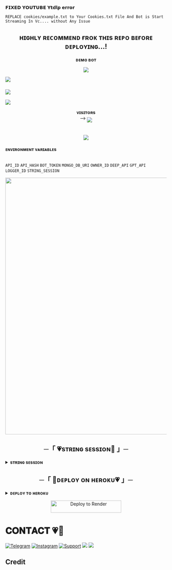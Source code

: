 𝗙𝗜𝗫𝗘𝗗 𝗬𝗢𝗨𝗧𝗨𝗕𝗘 𝗬𝘁𝗱𝗹𝗽 𝗲𝗿𝗿𝗼𝗿
 
  ` 𝚁𝙴𝙿𝙻𝙰𝙲𝙴 𝚌𝚘𝚘𝚔𝚒𝚎𝚜/𝚎𝚡𝚊𝚖𝚙𝚕𝚎.𝚝𝚡𝚝 𝚝𝚘 𝚈𝚘𝚞𝚛 𝙲𝚘𝚘𝚔𝚒𝚎𝚜.𝚝𝚡𝚝 𝙵𝚒𝚕𝚎
   𝙰𝚗𝚍 𝙱𝚘𝚝 𝚒𝚜 𝚂𝚝𝚊𝚛𝚝 𝚂𝚝𝚛𝚎𝚊𝚖𝚒𝚗𝚐 𝙸𝚗 𝚅𝚌.... 𝚠𝚒𝚝𝚑𝚘𝚞𝚝 𝙰𝚗𝚢 𝙸𝚜𝚜𝚞𝚎 `

<h2 align="center" width="620" ><b>ʜɪɢʜʟʏ ʀᴇᴄᴏᴍᴍᴇɴᴅ ғʀᴏᴋ ᴛʜɪs ʀᴇᴘᴏ ʙᴇғᴏʀᴇ ᴅᴇᴘʟᴏʏɪɴɢ...!</b> 
</h2>
 
 
<p align="middle"><b>ᴅᴇᴍᴏ ʙᴏᴛ</b><br>
</p>
<p align="center"> <a href="https://t.me/Miss_YumiPro_Bot"><img src="https://img.shields.io/badge/🖤-Demo%20Bot-blue.svg?style=for-the-badge"></a></p>

<img src="https://user-images.githubusercontent.com/73097560/115834477-dbab4500-a447-11eb-908a-139a6edaec5c.gif">
<h3><img  style="align-item" :"center" 
   <img src="https://readme-typing-svg.herokuapp.com?color=00BFFF&width=620&lines=✨+🦋+𝐇𝐄𝐘+𝐓𝐇𝐄𝐑𝐄+𝐓𝐇𝐈𝐒+𝐈𝐒+𝐌𝐑+𝐗+𝐁𝐑𝐎𝐊𝐄𝐍+🖤+🥀"></b></h3>
<img src="https://user-images.githubusercontent.com/73097560/115834477-dbab4500-a447-11eb-908a-139a6edaec5c.gif">
<p align="center">
    <b>ᴠɪsɪᴛᴏʀs</b><br>
 -->    <img align="middle" src="https://profile-counter.glitch.me/mrxbroken011/count.svg" />
</p>
<h1 align ="center"><img src="https://readme-typing-svg.herokuapp.com?color=F778A1&width=350&lines=✨+🦋𝐀𝐍𝐍𝐈𝐄+𝐌𝐔𝐒𝐈𝐂+𝐁𝐎𝐓🖤+🥀"></b></h1>


<summary><b>ᴇɴᴠɪʀᴏɴᴍᴇɴᴛ ᴠᴀʀɪᴀʙʟᴇs</b></summary>
<br>
  
`API_ID`
`API_HASH`
`BOT_TOKEN`
`MONGO_DB_URI`
`OWNER_ID`
`DEEP_API` 
`GPT_API`
`LOGGER_ID`
`STRING_SESSION`



<p align="center"><a href="https://t.me/BROKENXNETWORK"><img src="https://telegra.ph/file/ca3c86842fe3a4f07a3b6.jpg" width="800px"></a></p>



<h2 align="center">
    ─「 💗sᴛʀɪɴɢ sᴇssɪᴏɴ🦋 」─
</h2>
<details>
<summary><b>sᴛʀɪɴɢ sᴇssɪᴏɴ</b></summary>
<br>
<p align="center"><a href="https://t.me/Stringmf_bot"> <img src="https://img.shields.io/badge/String%20Session-black?style=for-the-badge&logo=replit" width="220" height="38.45"/></a></p>
</details>

<h2 align="center">
    ─「 🦋ᴅᴇᴩʟᴏʏ ᴏɴ ʜᴇʀᴏᴋᴜ💗 」─
</h2>
<details>
<summary><b>ᴅᴇᴘʟᴏʏ ᴛᴏ ʜᴇʀᴏᴋᴜ</b></summary>
<br>
<p align="center"><a href="http://dashboard.heroku.com/new?template=https://github.com/MrXBroken011/anniex"> <img src="https://img.shields.io/badge/Deploy%20On%20Heroku-red?style=for-the-badge&logo=heroku" width="220" height="38.45"/></a></p>
</details>


<p align="center">
    <a href="https://render.com/deploy?repo=https://github.com/MrXBroken011/anniex">
        <img src="https://render.com/images/deploy-to-render-button.svg" alt="Deploy to Render" width="220" height="38.45"/>
    </a>
</p>
 


# 𝐂𝐎𝐍𝐓𝐀𝐂𝐓 💗🥀
<a href="https://t.me/MRBROKN"><img title="Telegram" src="https://img.shields.io/badge/MR-BROKEN-%23000000.svg?&style=for-the-badge&logo=telegram&logoColor=61DAFB"></a>
<a href="https://instagram.com/ig_.mr.broken"><img title="Instagram" src="https://img.shields.io/badge/instagram-%23E4405F.svg?&style=for-the-badge&logo=instagram&logoColor=white"></a>
<a href="https://t.me/BROKENXNETWORK"><img title="Support" src="https://img.shields.io/badge/Updates-%23000000.svg?&style=for-the-badge&logo=telegram&logoColor=61DAFB"></a>
<img src="https://user-images.githubusercontent.com/73097560/115834477-dbab4500-a447-11eb-908a-139a6edaec5c.gif">
<img src="https://user-images.githubusercontent.com/73097560/115834477-dbab4500-a447-11eb-908a-139a6edaec5c.gif">


## Credit 
